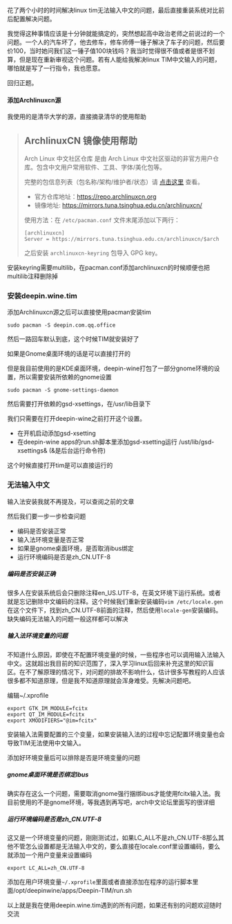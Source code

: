 花了两个小时的时间解决linux tim无法输入中文的问题，最后直接重装系统对比前后配置解决问题。

我觉得这种事情应该是十分钟就能搞定的，突然想起高中政治老师之前说过的一个问题。一个人的汽车坏了，他去修车，修车师傅一锤子解决了车子的问题，然后要价100，当时她问我们这一锤子值100块钱吗？我当时觉得很不值或者是很不划算，但是现在重新审视这个问题。若有人能给我解决linux TIM中文输入的问题，哪怕就是写了一行指令，我也愿意。

回归正题。

#### 添加Archlinuxcn源

我使用的是清华大学的源，直接摘录清华的使用帮助

> ## ArchlinuxCN 镜像使用帮助
>
> Arch Linux 中文社区仓库 是由 Arch Linux 中文社区驱动的非官方用户仓库。包含中文用户常用软件、工具、字体/美化包等。
>
> 完整的包信息列表（包名称/架构/维护者/状态）请 [点击这里](https://github.com/archlinuxcn/repo) 查看。
>
> -  官方仓库地址：https://repo.archlinuxcn.org
> -  镜像地址: https://mirrors.tuna.tsinghua.edu.cn/archlinuxcn/
>
> 使用方法：在 `/etc/pacman.conf` 文件末尾添加以下两行：
>
> ```
> [archlinuxcn]
> Server = https://mirrors.tuna.tsinghua.edu.cn/archlinuxcn/$arch
> ```
>
> 之后安装 `archlinuxcn-keyring` 包导入 GPG key。

安装keyring需要multilib，在pacman.conf添加archlinuxcn的时候顺便也把multilib注释删除掉

### 安装deepin.wine.tim

添加Archlinuxcn源之后可以直接使用pacman安装tim

```
sudo pacman -S deepin.com.qq.office
```

然后一路回车默认到底，这个时候TIM就安装好了

如果是Gnome桌面环境的话是可以直接打开的

但是我目前使用的是KDE桌面环境，deepin-wine打包了一部分gnome环境的设置，所以需要安装所依赖的gnome设置

```
sudo pacman -S gnome-settings-daemon
```

然后需要打开依赖的gsd-xsettings，在/usr/lib目录下

我们只需要在打开deepin-wine之前打开这个设置。

* 在开机启动添加gsd-xsetting
* 在deepin-wine apps的run.sh脚本里添加gsd-xsetting运行 /ust/lib/gsd-xsettings& (&是后台运行命令符)

这个时候直接打开tim是可以直接运行的

### 无法输入中文

输入法安装我就不再提及，可以查阅之前的文章

然后我们要一步一步检查问题

* 编码是否安装正常
* 输入法环境变量是否正常
* 如果是gnome桌面环境，是否取消ibus绑定
* 运行环境编码是否是zh_CN.UTF-8

##### 编码是否安装正确

很多人在安装系统后会只删除注释en_US.UTF-8，在英文环境下运行系统。或者就是忘记删除中文编码的注释。这个时候我们重新安装编码`vim /etc/locale.gen`在这个文件下，找到zh_CN.UTF-8前面的注释，然后使用`locale-gen`安装编码。缺失编码无法输入的问题一般这样都可以解决

##### 输入法环境变量的问题

不知道什么原因，即使在不配置环境变量的时候，一些程序也可以调用输入法输入中文。这就超出我目前的知识范围了，深入学习linux后回来补充这里的知识盲区。在不了解原理的情况下，对问题的排故不影响什么，估计很多写教程的人应该很多都不知道原理，但是我不知道原理就会浑身难受。先解决问题吧。

编辑~/.xprofile

```
export GTK_IM_MODULE=fcitx
export QT_IM_MODULE=fcitx
export XMODIFIERS="@im=fcitx"
```

安装输入法需要配置的三个变量，如果安装输入法的过程中忘记配置环境变量也会导致TIM无法使用中文输入。

添加好环境变量后可以排除是否是环境变量的问题

##### gnome桌面环境是否绑定ibus

确实存在这么一个问题，需要取消gnome强行捆绑ibus才能使用fcitx输入法。我目前使用的不是gnome环境，等我遇到再写吧，arch中文论坛里面写的很详细

##### 运行环境编码是否是zh_CN.UTF-8

这又是一个环境变量的问题，刚刚测试过，如果LC_ALL不是zh_CN.UTF-8那么其他不管怎么设置都是无法输入中文的，要么直接在locale.conf里设置编码，要么就添加一个用户变量来设置编码

`export LC_ALL=zh_CN.UTF-8`

添加在用户环境变量`~/.xprofile`里面或者直接添加在程序的运行脚本里面/opt/deepinwine/apps/Deepin-TIM/run.sh



以上就是我在使用deepin.wine.tim遇到的所有问题，如果还有别的问题欢迎随时交流